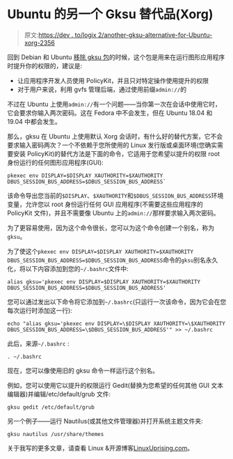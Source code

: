 # Ubuntu 的另一个 Gksu 替代品(Xorg)

> 原文:[https://dev . to/logix 2/another-gksu-alternative-for-Ubuntu-xorg-2356](https://dev.to/logix2/another-gksu-alternative-for-ubuntu-xorg-2356)

回到 Debian 和 Ubuntu [移除 gksu 包](https://jeremy.bicha.net/2018/04/18/gksu-removed-from-ubuntu/)的时候，这个包是用来在运行图形应用程序时提升你的权限的，建议是:

*   让应用程序开发人员使用 PolicyKit，并且只对特定操作使用提升的权限
*   对于用户来说，利用 gvfs 管理后端，通过使用前缀`admin://`的

不过在 Ubuntu 上使用`admin://`有一个问题——当你第一次在会话中使用它时，它会要求你输入两次密码。这在 Fedora 中不会发生，但在 Ubuntu 18.04 和 19.04 中都会发生。

那么，gksu 在 Ubuntu 上使用默认 Xorg 会话时，有什么好的替代方案，它不会要求输入密码两次？一个不依赖于您所使用的 Linux 发行版或桌面环境(您确实需要安装 PolicyKit)的替代方法是下面的命令，它适用于您希望以提升的权限 root 身份运行的任何图形应用程序(GUI):

```
pkexec env DISPLAY=$DISPLAY XAUTHORITY=$XAUTHORITY DBUS_SESSION_BUS_ADDRESS=$DBUS_SESSION_BUS_ADDRESS` 
```

该命令导出您当前的`$DISPLAY`、`$XAUTHORITY`和`$DBUS_SESSION_BUS_ADDRESS`环境变量，允许您以 root 身份运行任何 GUI 应用程序(不需要这些应用程序的 PolicyKit 文件)，并且不需要像 Ubuntu 上的`admin://`那样要求输入两次密码。

为了更容易使用，因为这个命令很长，您可以为这个命令创建一个别名，称为`gksu`。

为了使这个`pkexec env DISPLAY=$DISPLAY XAUTHORITY=$XAUTHORITY DBUS_SESSION_BUS_ADDRESS=$DBUS_SESSION_BUS_ADDRESS`命令的`gksu`别名永久化，将以下内容添加到您的`~/.bashrc`文件中:

```
alias gksu='pkexec env DISPLAY=$DISPLAY XAUTHORITY=$XAUTHORITY DBUS_SESSION_BUS_ADDRESS=$DBUS_SESSION_BUS_ADDRESS' 
```

您可以通过发出以下命令将它添加到`~/.bashrc`(只运行一次该命令，因为它会在您每次运行时添加这一行):

```
echo "alias gksu='pkexec env DISPLAY=\$DISPLAY XAUTHORITY=\$XAUTHORITY DBUS_SESSION_BUS_ADDRESS=\$DBUS_SESSION_BUS_ADDRESS'" >> ~/.bashrc 
```

此后，来源`~/.bashrc` :

```
. ~/.bashrc 
```

现在，您可以像使用旧的 gksu 命令一样运行这个别名。

例如，您可以使用它以提升的权限运行 Gedit(替换为您希望的任何其他 GUI 文本编辑器)并编辑/etc/default/grub 文件:

```
gksu gedit /etc/default/grub 
```

另一个例子——运行 Nautilus(或其他文件管理器)并打开系统主题文件夹:

```
gksu nautilus /usr/share/themes 
```

关于我写的更多文章，请查看 Linux &开源博客[LinuxUprising.com](https://www.linuxuprising.com/)。
